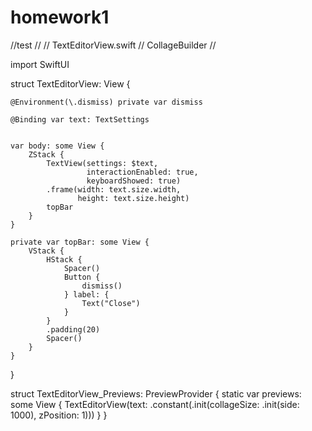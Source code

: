 # homework1

//test
//
//  TextEditorView.swift
//  CollageBuilder
//

import SwiftUI

struct TextEditorView: View {
    
    @Environment(\.dismiss) private var dismiss
    
    @Binding var text: TextSettings
    
    
    var body: some View {
        ZStack {
            TextView(settings: $text,
                     interactionEnabled: true,
                     keyboardShowed: true)
            .frame(width: text.size.width,
                   height: text.size.height)
            topBar
        }
    }
    
    private var topBar: some View {
        VStack {
            HStack {
                Spacer()
                Button {
                    dismiss()
                } label: {
                    Text("Close")
                }
            }
            .padding(20)
            Spacer()
        }
    }
}

struct TextEditorView_Previews: PreviewProvider {
    static var previews: some View {
        TextEditorView(text: .constant(.init(collageSize: .init(side: 1000),
                                             zPosition: 1)))
    }
}
